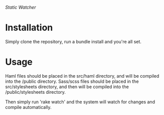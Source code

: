 *Static Watcher*

Installation
============
Simply clone the repository, run a bundle install and you're all set.

Usage
=====
Haml files should be placed in the src/haml directory, and will be compiled into the /public directory.  Sass/scss files should be placed in the src/stylesheets directory, and then will be compiled into the /public/stylesheets directory.

Then simply run 'rake watch' and the system will watch for changes and compile automatically.